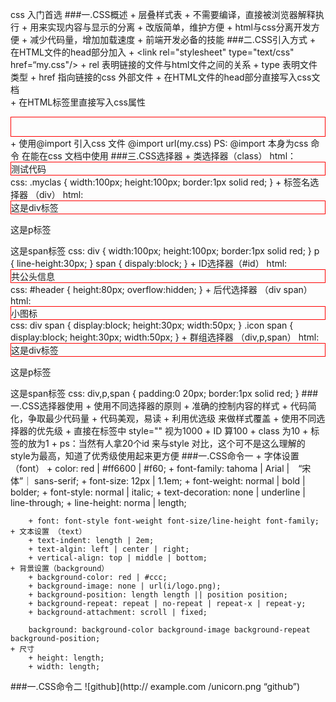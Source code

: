 css 入门首选
###一.CSS概述
	+ 层叠样式表
	+ 不需要编译，直接被浏览器解释执行
	+ 用来实现内容与显示的分离
		+ 改版简单，维护方便
		+ html与css分离开发方便
		+ 减少代码量，增加加载速度
	+ 前端开发必备的技能
###二.CSS引入方式
	+ 在HTML文件的head部分加入
		+ <link rel="stylesheet" type="text/css" href=“my.css"/>
			+ rel 表明链接的文件与html文件之间的关系
			+ type 表明文件类型
			+ href 指向链接的css 外部文件
	+ 在HTML文件的head部分直接写入css文档
		<style type="text/css">
			div {
				margin:0;
				padding:0;
				border:1px solid red;
			}
		</style>		
	+ 在HTML标签里直接写入css属性
		<div style="border:1px solid red; height:30px;"></div>
	+ 使用@import 引入css 文件
		@import url(my.css)
		PS: @import 本身为css 命令 在能在css 文档中使用
###三.CSS选择器
	+ 类选择器（class）
		html：
			<div class="myclass">
				测试代码
			</div>
		css:
			.myclas {
				width:100px;
				height:100px;
				border:1px solid red;
			}
	+ 标签名选择器 （div）
		html:
			<div>
				这是div标签
			</div>
			<p>这是p标签</p>
			<span>这是span标签</span>
		css:
			div {
				width:100px;
				height:100px;
				border:1px solid red;
			}
			p {
				line-height:30px;
			}
			span {
				dispaly:block;
			}
	+ ID选择器（#id）
		html:
			<div id="header">共公头信息</div>
		css: 
			#header {
				height:80px;
				overflow:hidden;
			}
	+ 后代选择器 （div span）
		html:
			<div class="icon"><span>小图标</span></div>
		css:
			div span {
				display:block;
				height:30px;
				width:50px;
			}
			.icon span {
				display:block;
				height:30px;
				width:50px;
			}
	+ 群组选择器 （div,p,span）
		html:
			<div>
				这是div标签
			</div>
			<p>这是p标签</p>
			<span>这是span标签</span>
		css:
			div,p,span {
				padding:0 20px;
				border:1px solid red;
			}
###一.CSS选择器使用
	+ 使用不同选择器的原则
		+ 准确的控制内容的样式
		+ 代码简化，争取最少代码量
		+ 代码美观，易读
		+ 利用优选级 来做样式覆盖
	+ 使用不同选择器的优先级
		+ 直接在标签中 style="" 视为1000
		+ ID 算100
		+ class 为10
		+ 标签的放为1
		+ ps：当然有人拿20个id 来与style 对比，这个可不是这么理解的 style为最高，知道了优秀级使用起来更方便
###一.CSS命令一
	+ 字体设置（font）
		+ color: red | #ff6600 | #f60;
		+ font-family: tahoma | Arial |　“宋体”｜ sans-serif;
		+ font-size: 12px | 1.1em;
		+ font-weight: normal | bold | bolder;
		+ font-style: normal | italic;
	 	+ text-decoration: none | underline | line-through;
	  	+ line-height: norma | length;

	  	+ font: font-style font-weight font-size/line-height font-family;
	+ 文本设置 （text）
		+ text-indent: length | 2em;
		+ text-algin: left | center | right;
		+ vertical-align: top | middle | bottom;
	+ 背景设置（background）
		+ background-color: red | #ccc;
		+ background-image: none | url(i/logo.png);
		+ background-position: length length || position position;
		+ background-repeat: repeat | no-repeat | repeat-x | repeat-y;
		+ background-attachment: scroll | fixed;

		background: background-color background-image background-repeat background-position;
	+ 尺寸 
		+ height: length;
		+ width: length;	
###一.CSS命令二
	![github](http:// example.com /unicorn.png “github”)

























